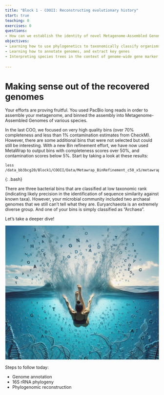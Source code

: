 ```yaml
---
title: "Block 1 - COOII: Reconstructing evolutionary history"
start: true
teaching: 0
exercises: 0
questions:
- How can we establish the identity of novel Metagenome-Assembled Genomes?
objectives:
- Learning how to use phylogenetics to taxonomically classify organisms
- Learning how to annotate genomes, and extract key genes
- Interpreting species trees in the context of genome-wide gene marker selection

---
```


#  Making sense out of the recovered genomes

Your efforts are proving fruitful. You used PacBio long reads in order to assemble your metagenome, and binned the assembly into Metagenome-Assembled Genomes of various species. 

In the last COO, we focused on very high quality bins (over 70% completeness and less than 1% contamination estimates from CheckM). However, there are some additional bins that were not selected but could still be interesting. With a new Bin refinement effort, we have now used MetaWrap to output bins with completeness scores over 50%, and contamination scores below 5%. Start by taking a look at these results:
~~~
less /data_bb3bcg20/Block1/COOII/Data/Metawrap_BinRefinement_c50_x5/metawrap_50_10_bins.stats
~~~
{: .bash}

There are three bacterial bins that are classified at low taxonomic rank (indicating likely precision in the identification of sequence similarity against known taxa). However, your microbial community included two archaeal genomes that we still can’t tell what they are. Euryarchaeota is an extremely diverse group. And one of your bins is simply classified as “Archaea”.

Let’s take a deeper dive!

![Intro1](../fig/Block1_COO-II_Intro.png)

Steps to follow today:
- Genome annotation
- 16S rRNA phylogeny
- Phylogenomic reconstruction
